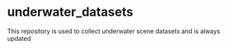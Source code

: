 # underwater_datasets
This repository is used to collect underwater scene datasets and is always updated
